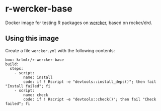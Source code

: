 # r-wercker-base

Docker image for testing R packages on [wercker](http://wercker.com/), based on rocker/drd.


## Using this image

Create a file `wercker.yml` with the following contents:

```
box: krlmlr/r-wercker-base
build:
  steps:
    - script:
        name: install
        code: if ! Rscript -e "devtools::install_deps()"; then fail "Install failed"; fi
    - script:
        name: check
        code: if ! Rscript -e "devtools::check()"; then fail "Check failed"; fi
```
